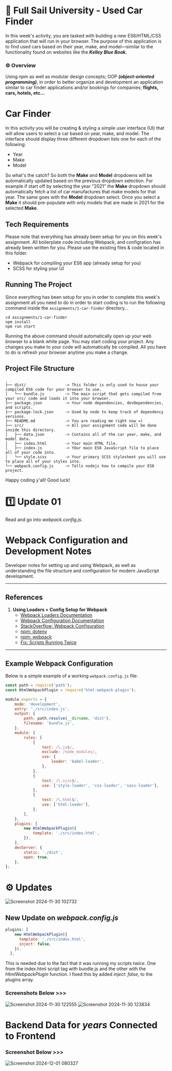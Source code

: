 # 📝 Full Sail University - Used Car Finder

In this week's activity, you are tasked with building a new ES6/HTML/CSS application that will run in your browser. The purpose of this application is to find used cars based on their year, make, and model—similar to the functionality found on websites like the _**Kelley Blue Book.**_

### ⚙️ Overview

Using _npm_ as well as modular design concepts; OOP ***(object-oriented programming)***, in order to better organize and development an application similar to car finder applications and/or bookings for companies; **flights, cars, hotels, etc...**

# Car Finder

In this activity you will be creating & styling a simple user interface (UI) that will allow users to select a car based on year, make, and model. The interface should display three different dropdown lists one for each of the following:

- Year 
- Make 
- Model

So what's the catch? So both the **Make** and **Model** dropdowns will be automatically updated based on the previous dropdown selection. For example if start off by selecting the year "2021" the **Make** dropdown should automatically fetch a list of car manufactures that make models for that year. The same goes with the **Model** dropdown select. Once you select a **Make** it should pre-populate with only models that are made in 2021 for the selected **Make**. 

## Tech Requirements

Please note that everything has already been setup for you on this week's assignment. All boilerplate code including Webpack, and configration has already been written for you. Please use the existing files & code located in this folder.

- Webpack for compiling your ES6 app (already setup for you)
- SCSS for styling your UI 

## Running The Project

Since everything has been setup for you in order to complete this week's assignment all you need to do in order to start coding is to run the following command inside the `assignments/1-car-finder` directory...

    cd assignments/1-car-finder
    npm install
    npm run start

Running the above command should automatically open up your web browser to a blank white page. You may start coding your project. Any changes you make to your code will automatically be compiled. All you have to do is refresh your browser anytime you make a change. 

## Project File Structure
```
.
├── dist/                 -> This folder is only used to house your compiled ES6 code for your browser to use.
│   └── bundle.js         -> The main script that gets compiled from your src/ code and loads it into your browser. 
├── package.json          -> Your node dependencies, devDependencies, and scripts.
├── package-lock.json     -> Used by node to keep track of dependency versions.
├── README.md             -> You are reading me right now =)
├── src/                  -> All your assignment code will be done inside this directory.
│   ├── data.json         -> Contains all of the car year, make, and model data.
│   ├── index.html        -> Your main HTML file.
│   ├── index.js          -> YOur main ES6 JavaScript file to place all of your code into.
│   └── style.scss        -> Your primary SCSS stylesheet you will use to place all of your styles into.
└── webpack.config.js     -> Tells nodejs how to compile your ES6 project.
```


Happy coding y'all! Good luck!

# 1️⃣ Update 01

Read and go into _webpack.config.js_. 

# Webpack Configuration and Development Notes

Developer notes for setting up and using Webpack, as well as understanding the file structure and configuration for modern JavaScript development.

---

## References

1. **Using Loaders + Config Setup for Webpack**  
   - [Webpack Loaders Documentation](https://webpack.js.org/concepts/loaders/#using-loaders)  
   - [Webpack Configuration Documentation](https://webpack.js.org/concepts/configuration/)  
   - [StackOverflow: Webpack Configuration](https://stackoverflow.com/questions/39098423/webpack-configuration)  
   - [npm: dotenv](https://www.npmjs.com/package/dotenv)  
   - [npm: webpack](https://www.npmjs.com/package/webpack)
   - [Fix: Scripts Running Twice](https://stackoverflow.com/questions/37081559/all-my-code-runs-twice-when-compiled-by-webpack)

---

## Example Webpack Configuration

Below is a simple example of a working `webpack.config.js` file:

```javascript
const path = require('path'); 
const HtmlWebpackPlugin = require('html-webpack-plugin'); 

module.exports = {
    mode: 'development',
    entry: './src/index.js',
    output: {
        path: path.resolve(__dirname, 'dist'), 
        filename: 'bundle.js', 
    },
    module: {
        rules: [
            {
                test: /\.js$/, 
                exclude: /node_modules/,
                use: {
                    loader: 'babel-loader',
                },
            },
            {
                test: /\.scss$/, 
                use: ['style-loader', 'css-loader', 'sass-loader'],
            },
            {
                test: /\.html$/, 
                use: ['html-loader'],
            },
        ],
    },
    plugins: [
        new HtmlWebpackPlugin({
            template: './src/index.html',
        }),
    ],
    devServer: {
        static: './dist', 
        open: true,
    },
};
```

# ⚙️ Updates 

![Screenshot 2024-11-30 102732](https://github.com/user-attachments/assets/7fc0b20c-63ea-484f-869b-e3f0c44cf960)

## New Update on _webpack.config.js_

```javascript
plugins: [
    new HtmlWebpackPlugin({
      template: './src/index.html',
      inject: false,
    }),
  ],
```

This is needed due to the fact that it was running my scripts _twice_. One from the index.html script tag with bundle.js and the other with the _HtmlWebpackPlugin_ function. I fixed this by added _inject: false,_ to the plugins array.

### Screenshots Below >>>
![Screenshot 2024-11-30 122555](https://github.com/user-attachments/assets/21f2d8e6-1393-4baf-90ed-db2ac1074532)
![Screenshot 2024-11-30 123834](https://github.com/user-attachments/assets/7ac24637-c5cd-4668-8501-48531cd5e37f)

# Backend Data for _*years*_ Connected to Frontend

### Screenshot Below >>>
![Screenshot 2024-12-01 080327](https://github.com/user-attachments/assets/5bc78a88-440e-4e2b-9f6a-2eab62a0ae43)
